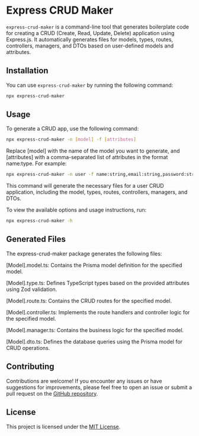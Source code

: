 # Express CRUD Maker

`express-crud-maker` is a command-line tool that generates boilerplate code for creating a CRUD (Create, Read, Update, Delete) application using Express.js. It automatically generates files for models, types, routes, controllers, managers, and DTOs based on user-defined models and attributes.

## Installation

You can use `express-crud-maker` by running the following command:

```bash
npx express-crud-maker
```

## Usage

To generate a CRUD app, use the following command:

```bash
npx express-crud-maker -n [model] -f [attributes]
```

Replace [model] with the name of the model you want to generate, and [attributes] with a comma-separated list of attributes in the format name:type. For example:

```bash
npx express-crud-maker -n user -f name:string,email:string,password:string
```

This command will generate the necessary files for a user CRUD application, including the model, types, routes, controllers, managers, and DTOs.

To view the available options and usage instructions, run:

```bash
npx express-crud-maker -h
```

## Generated Files

The express-crud-maker package generates the following files:

[Model].model.ts: Contains the Prisma model definition for the specified model.

[Model].type.ts: Defines TypeScript types based on the provided attributes using Zod validation.

[Model].route.ts: Contains the CRUD routes for the specified model.

[Model].controller.ts: Implements the route handlers and controller logic for the specified model.

[Model].manager.ts: Contains the business logic for the specified model.

[Model].dto.ts: Defines the database queries using the Prisma model for CRUD operations.

## Contributing

Contributions are welcome! If you encounter any issues or have suggestions for improvements, please feel free to open an issue or submit a pull request on the [GitHub repository](https://github.com/AdnanIqbalKhan/express-crud-maker.git).

## License

This project is licensed under the [MIT License](https://opensource.org/license/mit/).
